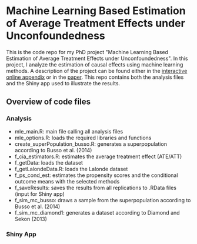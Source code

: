 # Machine Learning Based Estimation of Average Treatment Effects under Unconfoundedness
This is the code repo for my PhD project "Machine Learning Based Estimation of Average Treatment Effects under Unconfoundedness". In this project, I analyze the estimation of causal effects using machine learning methods. A description of the project can be found either in the [interactive online appendix](https://eliasmoor.shinyapps.io/mlevaluation/) or in the [paper](https://emoor.github.io/projects/Doctoral_Thesis_EM.pdf#page=18). This repo contains both the analysis files and the Shiny app used to illustrate the results.

## Overview of code files

### Analysis

- mle_main.R: main file calling all analysis files
- mle_options.R: loads the required libraries and functions
- create_superPopulation_busso.R: generates a superpopulation according to Busso et al. (2014)
- f_cia_estimators.R: estimates the average treatment effect (ATE/ATT)
- f_getData: loads the dataset
- f_getLalondeData.R: loads the Lalonde dataset
- f_ps_cond_est: estimates the propensity scores and the conditional outcome means with the selected methods
- f_saveResults: saves the results from all replications to .RData files (input for Shiny app)
- f_sim_mc_busso: draws a sample from the superpopulation according to Busso et al. (2014)
- f_sim_mc_diamond1: generates a dataset according to Diamond and Sekon (2013)

### Shiny App
